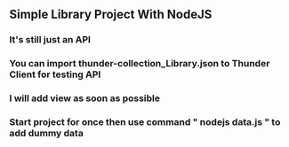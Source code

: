 ## Simple Library Project With NodeJS

### It's still just an API

### You can import thunder-collection_Library.json to Thunder Client for testing API

### I will add view as soon as possible

### Start project for once then use command " nodejs data.js " to add dummy data
